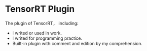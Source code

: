 # TensorRT Plugin

The plugin of TensorRT， including:
+ I writed or used in work.
+ I writed for programming practice.
+ Built-in plugin with comment and edition by my comprehension.